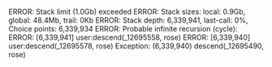 ERROR: Stack limit (1.0Gb) exceeded
ERROR:   Stack sizes: local: 0.9Gb, global: 48.4Mb, trail: 0Kb
ERROR:   Stack depth: 6,339,941, last-call: 0%, Choice points: 6,339,934
ERROR:   Probable infinite recursion (cycle):
ERROR:     [6,339,941] user:descend(_12695558, rose)
ERROR:     [6,339,940] user:descend(_12695578, rose)
   Exception: (6,339,940) descend(_12695490, rose) 